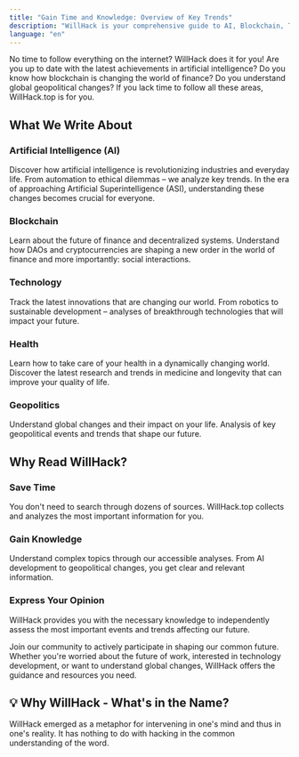 ```yaml
---
title: "Gain Time and Knowledge: Overview of Key Trends"
description: "WillHack is your comprehensive guide to AI, Blockchain, Technology, Health, and Geopolitics - understand without sacrificing time."
language: "en"
---
```


No time to follow everything on the internet? WillHack does it for you! Are you up to date with the latest achievements in artificial intelligence? Do you know how blockchain is changing the world of finance? Do you understand global geopolitical changes? If you lack time to follow all these areas, WillHack.top is for you.

## What We Write About

### Artificial Intelligence (AI)
Discover how artificial intelligence is revolutionizing industries and everyday life. From automation to ethical dilemmas – we analyze key trends. In the era of approaching Artificial Superintelligence (ASI), understanding these changes becomes crucial for everyone.

### Blockchain
Learn about the future of finance and decentralized systems. Understand how DAOs and cryptocurrencies are shaping a new order in the world of finance and more importantly: social interactions.

### Technology
Track the latest innovations that are changing our world. From robotics to sustainable development – analyses of breakthrough technologies that will impact your future.

### Health
Learn how to take care of your health in a dynamically changing world. Discover the latest research and trends in medicine and longevity that can improve your quality of life.

### Geopolitics
Understand global changes and their impact on your life. Analysis of key geopolitical events and trends that shape our future.

## Why Read WillHack?

### Save Time
You don't need to search through dozens of sources. WillHack.top collects and analyzes the most important information for you.

### Gain Knowledge
Understand complex topics through our accessible analyses. From AI development to geopolitical changes, you get clear and relevant information.

### Express Your Opinion
WillHack provides you with the necessary knowledge to independently assess the most important events and trends affecting our future.

Join our community to actively participate in shaping our common future. Whether you're worried about the future of work, interested in technology development, or want to understand global changes, WillHack offers the guidance and resources you need.

## 💡 Why WillHack - What's in the Name?

WillHack emerged as a metaphor for intervening in one's mind and thus in one's reality. It has nothing to do with hacking in the common understanding of the word.
